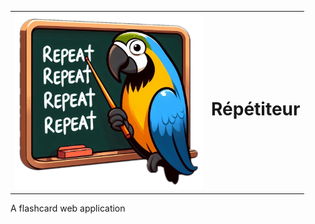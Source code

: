 <!-- 
the GitHub parser is stri pping a lot of style attributes. So I've been unable to hide the table border
Or to align image and text without a table
-->

<table id="logo" align="center" style="border-style: none;border-collapse: collapse;">
	<tr style="border-style: none;">
		<th style="border-style: none;">
			<img 
				src="docs/imgs/logo.png" 
				alt="Répétiteur logo"
				width="300em"
				/>
		</th>
		<th style="border-style: none;">
			<h1>Répétiteur</h1>
		</th>
	</tr>
</table>

A flashcard web application

